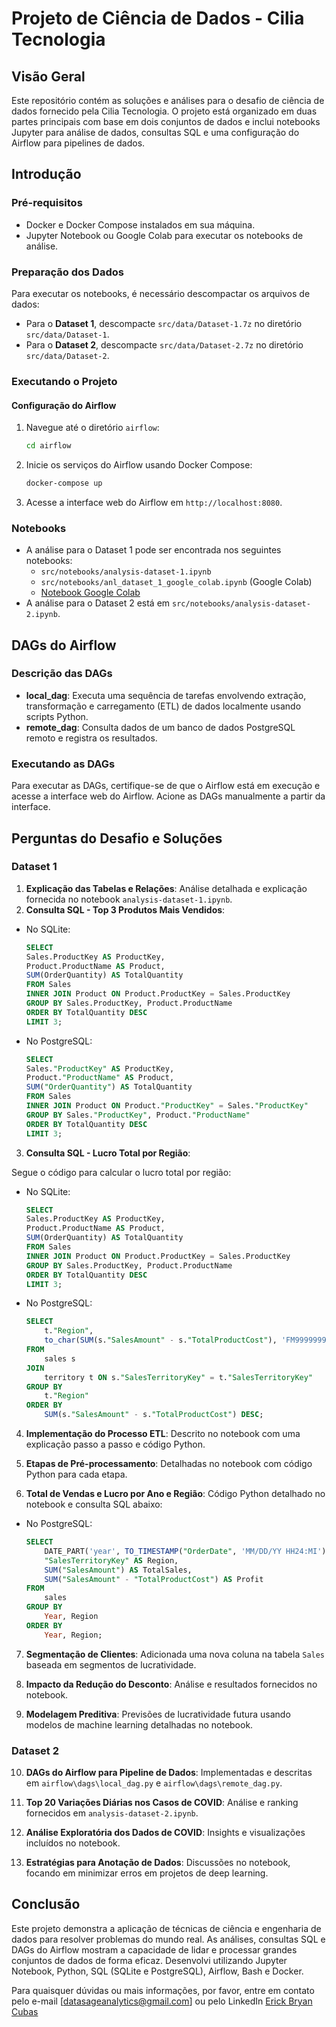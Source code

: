 # Projeto de Ciência de Dados - Cilia Tecnologia

## Visão Geral

Este repositório contém as soluções e análises para o desafio de ciência de dados fornecido pela Cilia Tecnologia. O projeto está organizado em duas partes principais com base em dois conjuntos de dados e inclui notebooks Jupyter para análise de dados, consultas SQL e uma configuração do Airflow para pipelines de dados.

## Introdução

### Pré-requisitos

- Docker e Docker Compose instalados em sua máquina.
- Jupyter Notebook ou Google Colab para executar os notebooks de análise.

### Preparação dos Dados

Para executar os notebooks, é necessário descompactar os arquivos de dados:

- Para o **Dataset 1**, descompacte `src/data/Dataset-1.7z` no diretório `src/data/Dataset-1`.
- Para o **Dataset 2**, descompacte `src/data/Dataset-2.7z` no diretório `src/data/Dataset-2`.

### Executando o Projeto

#### Configuração do Airflow

1. Navegue até o diretório `airflow`:

    ```sh
    cd airflow
    ```

2. Inicie os serviços do Airflow usando Docker Compose:

    ```sh
    docker-compose up
    ```

3. Acesse a interface web do Airflow em `http://localhost:8080`.

### Notebooks

- A análise para o Dataset 1 pode ser encontrada nos seguintes notebooks:
  - `src/notebooks/analysis-dataset-1.ipynb`
  - `src/notebooks/anl_dataset_1_google_colab.ipynb` (Google Colab)
  - [Notebook Google Colab](https://colab.research.google.com/drive/1bxm7izkbt8qt3293fT7Z2fthqYoLYRbe?usp=sharing)
- A análise para o Dataset 2 está em `src/notebooks/analysis-dataset-2.ipynb`.

## DAGs do Airflow

### Descrição das DAGs

- **local_dag**: Executa uma sequência de tarefas envolvendo extração, transformação e carregamento (ETL) de dados localmente usando scripts Python.
- **remote_dag**: Consulta dados de um banco de dados PostgreSQL remoto e registra os resultados.

### Executando as DAGs

Para executar as DAGs, certifique-se de que o Airflow está em execução e acesse a interface web do Airflow. Acione as DAGs manualmente a partir da interface.

## Perguntas do Desafio e Soluções

### Dataset 1

1. **Explicação das Tabelas e Relações**: Análise detalhada e explicação fornecida no notebook `analysis-dataset-1.ipynb`.
2. **Consulta SQL - Top 3 Produtos Mais Vendidos**:

- No SQLite:

    ```sql
    SELECT 
    Sales.ProductKey AS ProductKey,
    Product.ProductName AS Product,
    SUM(OrderQuantity) AS TotalQuantity
    FROM Sales
    INNER JOIN Product ON Product.ProductKey = Sales.ProductKey
    GROUP BY Sales.ProductKey, Product.ProductName 
    ORDER BY TotalQuantity DESC
    LIMIT 3;
    ```

- No PostgreSQL:

    ```sql
    SELECT
    Sales."ProductKey" AS ProductKey,
    Product."ProductName" AS Product,
    SUM("OrderQuantity") AS TotalQuantity
    FROM Sales
    INNER JOIN Product ON Product."ProductKey" = Sales."ProductKey"
    GROUP BY Sales."ProductKey", Product."ProductName"
    ORDER BY TotalQuantity DESC
    LIMIT 3;
    ```

3. **Consulta SQL - Lucro Total por Região**:

Segue o código para calcular o lucro total por região:

- No SQLite:

    ```sql
    SELECT 
    Sales.ProductKey AS ProductKey,
    Product.ProductName AS Product,
    SUM(OrderQuantity) AS TotalQuantity
    FROM Sales
    INNER JOIN Product ON Product.ProductKey = Sales.ProductKey
    GROUP BY Sales.ProductKey, Product.ProductName 
    ORDER BY TotalQuantity DESC
    LIMIT 3;
    ```

- No PostgreSQL:

    ```sql
    SELECT
        t."Region",
        to_char(SUM(s."SalesAmount" - s."TotalProductCost"), 'FM999999999.00') AS TotalProfit
    FROM
        sales s
    JOIN
        territory t ON s."SalesTerritoryKey" = t."SalesTerritoryKey"
    GROUP BY
        t."Region"
    ORDER BY
        SUM(s."SalesAmount" - s."TotalProductCost") DESC;
    ```

4. **Implementação do Processo ETL**: Descrito no notebook com uma explicação passo a passo e código Python.

5. **Etapas de Pré-processamento**: Detalhadas no notebook com código Python para cada etapa.

6. **Total de Vendas e Lucro por Ano e Região**: Código Python detalhado no notebook e consulta SQL abaixo:

- No PostgreSQL:

    ```sql
    SELECT 
        DATE_PART('year', TO_TIMESTAMP("OrderDate", 'MM/DD/YY HH24:MI')) AS Year,
        "SalesTerritoryKey" AS Region,
        SUM("SalesAmount") AS TotalSales,
        SUM("SalesAmount" - "TotalProductCost") AS Profit
    FROM 
        sales
    GROUP BY 
        Year, Region
    ORDER BY 
        Year, Region;
    ```

7. **Segmentação de Clientes**: Adicionada uma nova coluna na tabela `Sales` baseada em segmentos de lucratividade.

8. **Impacto da Redução do Desconto**: Análise e resultados fornecidos no notebook.

9. **Modelagem Preditiva**: Previsões de lucratividade futura usando modelos de machine learning detalhadas no notebook.

### Dataset 2

10. **DAGs do Airflow para Pipeline de Dados**: Implementadas e descritas em `airflow\dags\local_dag.py` e `airflow\dags\remote_dag.py`.

11. **Top 20 Variações Diárias nos Casos de COVID**: Análise e ranking fornecidos em `analysis-dataset-2.ipynb`.

12. **Análise Exploratória dos Dados de COVID**: Insights e visualizações incluídos no notebook.

13. **Estratégias para Anotação de Dados**: Discussões no notebook, focando em minimizar erros em projetos de deep learning.

## Conclusão

Este projeto demonstra a aplicação de técnicas de ciência e engenharia de dados para resolver problemas do mundo real. As análises, consultas SQL e DAGs do Airflow mostram a capacidade de lidar e processar grandes conjuntos de dados de forma eficaz. Desenvolvi utilizando Jupyter Notebook, Python, SQL (SQLite e PostgreSQL), Airflow, Bash e Docker.

Para quaisquer dúvidas ou mais informações, por favor, entre em contato pelo e-mail [datasageanalytics@gmail.com] ou pelo LinkedIn [Erick Bryan Cubas](https://www.linkedin.com/in/the-bryan/)

